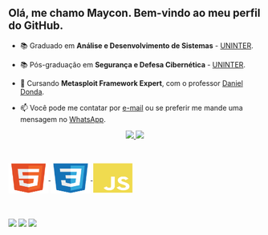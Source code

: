 ## Olá, me chamo Maycon. Bem-vindo ao meu perfil do GitHub.

- 📚 Graduado em <strong>Análise e Desenvolvimento de Sistemas</strong> - <a href="https://www.uninter.com/" target="_blank">UNINTER</a>.
- 📚 Pós-graduação em <strong>Segurança e Defesa Cibernética</strong> - <a href="https://www.uninter.com/" target="_blank">UNINTER</a>.
- 🌱 Cursando <strong>Metasploit Framework Expert</strong>, com o professor <a href="https://academy.hackershive.io/" target="_blank">Daniel Donda</a>.

- 📫 Você pode me contatar por <a href="mailto:maycondias@icloud.com" target="_blank">e-mail</a> ou se preferir me mande uma mensagem no <a href="https://api.whatsapp.com/send?phone=5541985314478&text=Ol%C3%A1%20Maycon%2C%20gostaria%20de%20falar%20com%20voc%C3%AA!" target="_blank">WhatsApp</a>.

<div align="center">
  <a href="https://github.com/Vicentin404">
  <img height="150em" src="https://github-readme-stats.vercel.app/api?username=Vicentin404&show_icons=true&theme=highcontrast&include_all_commits=true&count_private=true"/>
  <img height="150em" src="https://github-readme-stats.vercel.app/api/top-langs/?username=Vicentin404&layout=compact&langs_count=7&theme=highcontrast"/>
</div>

##
<div style="display: inline_block"><br>
  <img align="center" alt="HTML" height="60" width="80" src="https://raw.githubusercontent.com/devicons/devicon/master/icons/html5/html5-original.svg">
  <img align="center" alt="CSS" height="60" width="80" src="https://raw.githubusercontent.com/devicons/devicon/master/icons/css3/css3-original.svg">
  <img align="center" alt="Js" height="60" width="80" src="https://raw.githubusercontent.com/devicons/devicon/master/icons/javascript/javascript-plain.svg">
</div>
 <br><br><br>
<div> 
  <a href="https://www.youtube.com/channel/UCV1SXD0prhUY-6NVn34iGzQ" target="_blank"><img src="https://img.shields.io/badge/YouTube-FF0000?style=for-the-badge&logo=youtube&logoColor=white" target="_blank"></a>
  <a href="https://instagram.com/mi_chiamo_vicentin" target="_blank"><img src="https://img.shields.io/badge/-Instagram-%23E4405F?style=for-the-badge&logo=instagram&logoColor=white" target="_blank"></a>
  <a href="https://www.linkedin.com/in/vicentin94/" target="_blank"><img src="https://img.shields.io/badge/-LinkedIn-%230077B5?style=for-the-badge&logo=linkedin&logoColor=white" target="_blank"></a>   
</div>
  
##

